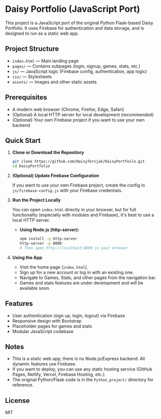 # Daisy Portfolio (JavaScript Port)

This project is a JavaScript port of the original Python Flask-based Daisy Portfolio. It uses Firebase for authentication and data storage, and is designed to run as a static web app.

## Project Structure

- `index.html` — Main landing page
- `pages/` — Contains subpages (login, signup, games, stats, etc.)
- `js/` — JavaScript logic (Firebase config, authentication, app logic)
- `css/` — Stylesheets
- `assets/` — Images and other static assets

## Prerequisites

- A modern web browser (Chrome, Firefox, Edge, Safari)
- (Optional) A local HTTP server for local development (recommended)
- (Optional) Your own Firebase project if you want to use your own backend

## Quick Start

1. **Clone or Download the Repository**

   ```sh
   git clone https://github.com/DaisyTercjak/DaisyPortfoilo.git
   cd DaisyPortfolio
   ```

2. **(Optional) Update Firebase Configuration**

   If you want to use your own Firebase project, create the config in `js/firebase-config.js` with your Firebase credentials.

3. **Run the Project Locally**

   You can open `index.html` directly in your browser, but for full functionality (especially with modules and Firebase), it's best to use a local HTTP server.

   - **Using Node.js (http-server):**
     ```sh
     npm install -g http-server
     http-server -p 8000
     # Then open http://localhost:8000 in your browser
     ```

4. **Using the App**

   - Visit the home page (`index.html`).
   - Sign up for a new account or log in with an existing one.
   - Navigate to Games, Stats, and other pages from the navigation bar.
   - Games and stats features are under development and will be available soon.

## Features

- User authentication (sign up, login, logout) via Firebase
- Responsive design with Bootstrap
- Placeholder pages for games and stats
- Modular JavaScript codebase

## Notes

- This is a static web app; there is no Node.js/Express backend. All dynamic features use Firebase.
- If you want to deploy, you can use any static hosting service (GitHub Pages, Netlify, Vercel, Firebase Hosting, etc.).
- The original Python/Flask code is in the `Python_project/` directory for reference.

## License

MIT